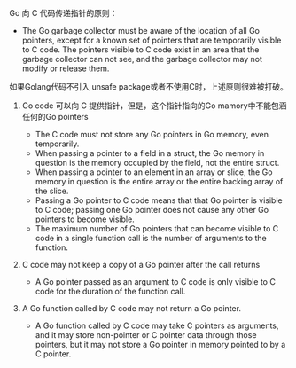 Go 向 C 代码传递指针的原则：
* The Go garbage collector must be aware of the location of all Go pointers, except for a known set of pointers that are temporarily visible to C code. The pointers visible to C code exist in an area that the garbage collector can not see, and the garbage collector may not modify or release them.

如果Golang代码不引入 unsafe package或者不使用C时，上述原则很难被打破。

1. Go code 可以向 C 提供指针，但是，这个指针指向的Go mamory中不能包涵任何的Go pointers
   * The C code must not store any Go pointers in Go memory, even temporarily.
   * When passing a pointer to a field in a struct, the Go memory in question is the memory occupied by the field, not the entire struct.
   * When passing a pointer to an element in an array or slice, the Go memory in question is the entire array or the entire backing array of the slice.
   * Passing a Go pointer to C code means that that Go pointer is visible to C code; passing one Go pointer does not cause any other Go pointers to become visible.
   * The maximum number of Go pointers that can become visible to C code in a single function call is the number of arguments to the function.

2. C code may not keep a copy of a Go pointer after the call returns
   * A Go pointer passed as an argument to C code is only visible to C code for the duration of the function call.
  
3. A Go function called by C code may not return a Go pointer.
    * A Go function called by C code may take C pointers as arguments, and it may store non-pointer or C pointer data through those pointers, but it may not store a Go pointer in memory pointed to by a C pointer.